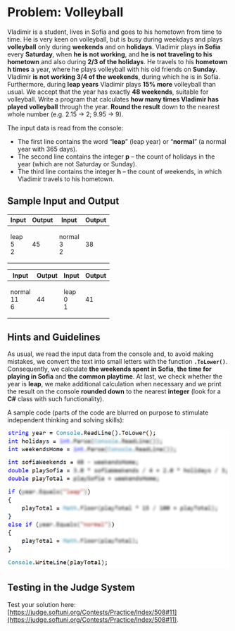 # Problem: Volleyball

Vladimir is a student, lives in Sofia and goes to his hometown from time to time. He is very keen on volleyball, but is busy during weekdays and plays **volleyball** only during **weekends** and on **holidays**. Vladimir plays **in Sofia** every **Saturday**, when **he is not working**, and **he is not traveling to his hometown** and also during **2/3 of the holidays**. He travels to his **hometown h times** a year, where he plays volleyball with his old friends on **Sunday**. Vladimir **is not working 3/4 of the weekends**, during which he is in Sofia. Furthermore, during **leap years** Vladimir plays **15% more** volleyball than usual. We accept that the year has exactly **48 weekends**, suitable for volleyball. Write a program that calculates **how many times Vladimir has played volleyball** through the year. **Round the result** down to the nearest whole number (e.g. 2.15 -> 2; 9.95 -> 9).

The input data is read from the console:

* The first line contains the word “**leap**” (leap year) or “**normal**” (a normal year with 365 days).
* The second line contains the integer **p** – the count of holidays in the year (which are not Saturday or Sunday).
* The third line contains the integer **h** – the count of weekends, in which Vladimir travels to his hometown.

## Sample Input and Output

| Input                 | Output | Input                   | Output |
| --------------------- | ------ | ----------------------- | ------ |
| <p>leap<br>5<br>2</p> | 45     | <p>normal<br>3<br>2</p> | 38     |

| Input                    | Output | Input                 | Output |
| ------------------------ | ------ | --------------------- | ------ |
| <p>normal<br>11<br>6</p> | 44     | <p>leap<br>0<br>1</p> | 41     |

## Hints and Guidelines

As usual, we read the input data from the console and, to avoid making mistakes, we convert the text into small letters with the function **`.ToLower()`**. Consequently, we calculate **the weekends spent in Sofia**, **the time for playing in Sofia** and **the common playtime**. At last, we check whether the year is **leap**, we make additional calculation when necessary and we print the result on the console **rounded down** to the nearest **integer** (look for a **C#** class with such functionality).

A sample code (parts of the code are blurred on purpose to stimulate independent thinking and solving skills):

![](../../../../assets/chapter-4-images/11.Volleyball-01.png)

## Testing in the Judge System

Test your solution here: [https://judge.softuni.org/Contests/Practice/Index/508#11](https://judge.softuni.org/Contests/Practice/Index/508#11).
